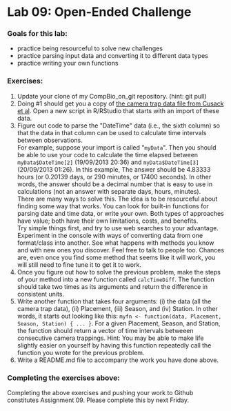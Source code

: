 # Lab 09: Open-Ended Challenge

### Goals for this lab:
* practice being resourceful to solve new challenges
* practice parsing input data and converting it to different data types
* practice writing your own functions
  
### Exercises:
1. Update your clone of my CompBio_on_git repository.  (hint: git pull)
2. Doing #1 should get you a copy of [the camera trap data file from Cusack et al](https://github.com/flaxmans/CompBio_on_git/blob/master/exampleData/Cusack_et_al/Cusack_et_al_random_versus_trail_camera_trap_data_Ruaha_2013_14.csv).  Open a new script in R/RStudio that starts with an import of these data.
3. Figure out code to parse the "DateTime" data (i.e., the sixth column) so that the data in that column can be used to calculate time intervals between observations.    
For example, suppose your import is called "`myData`".  Then you should be able to use your code to calculate the time elapsed between `myData$DateTime[2]` (19/09/2013  20:36) and `myData$DateTime[3]` (20/09/2013 01:26).  In this example, The answer should be 4.83333 hours (or 0.20139 days, or 290 minutes, or 17400 seconds).  In other words, the answer should be a decimal number that is easy to use in calculations (not an answer with separate days, hours, minutes).  
    There are many ways to solve this.  The idea is to be resourceful about finding some way that works.  You can look for built-in functions for parsing date and time data, or write your own.  Both types of approaches have value; both have their own limitations, costs, and benefits.  
    Try simple things first, and try to use web searches to your advantage.  Experiment in the console with ways of converting data from one format/class into another.  See what happens with methods you know and with new ones you discover.  Feel free to talk to people too.  Chances are, even once you find some method that seems like it will work, you will still need to fine tune it to get it to work.
4. Once you figure out how to solve the previous problem, make the steps of your method into a new function called `calcTimeDiff`.  The function should take two times as its arguments and return the difference in consistent units.
5. Write another function that takes four arguments: (i) the data (all the camera trap data), (ii) Placement, (iii) Season, and (iv) Station.  In other words, it starts out looking like this: `myfn <- function(data, Placement, Season, Station) { ... }`.  For a given Placement, Season, and Station, the function should return a vector of time intervals betweeen consecutive camera trappings.  Hint: You may be able to make life slightly easier on yourself by having this function repeatedly call the function you wrote for the previous problem.
6. Write a README.md file to accompany the work you have done above.

### Completing the exercises above:
Completing the above exercises and pushing your work to Github constitutes Assignment 09.  Please complete this by next Friday.


